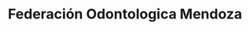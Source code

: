---
title: "Federación Odontologica Mendoza"
url: /mendoza/federacion-odontologica-mendoza/
shop: general
---